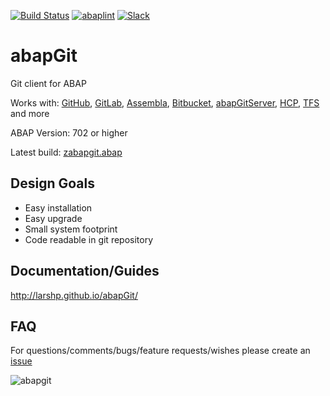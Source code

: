 [![Build Status](https://travis-ci.org/larshp/abapGit.svg?branch=master)](https://travis-ci.org/larshp/abapGit)
[![abaplint](http://abaplint.org/badges/larshp/abapGit)](http://abaplint.org/project/larshp/abapGit)
[![Slack](https://abapgit-slackinviter.herokuapp.com/badge.svg)](https://abapgit-slackinviter.herokuapp.com/)

# abapGit #

Git client for ABAP

Works with: [GitHub](https://github.com/), [GitLab](https://gitlab.com/), [Assembla](https://www.assembla.com/git/), [Bitbucket](https://bitbucket.org/), [abapGitServer](https://github.com/larshp/abapGitServer), [HCP](http://go.sap.com/denmark/developer/tutorials/hcp-webide-commit-git.html), [TFS](https://www.visualstudio.com/team-services/git/) and more

ABAP Version: 702 or higher

Latest build: [zabapgit.abap](https://raw.githubusercontent.com/larshp/abapGit/build/zabapgit.abap)

## Design Goals ##
- Easy installation
- Easy upgrade
- Small system footprint
- Code readable in git repository

## Documentation/Guides ##
http://larshp.github.io/abapGit/

## FAQ ##
For questions/comments/bugs/feature requests/wishes please create an [issue](https://github.com/larshp/abapGit/issues)

![abapgit](https://github.com/larshp/abapGit/wiki/img/abapgit_1_33_3.png)
